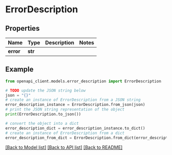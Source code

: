# ErrorDescription


## Properties

Name | Type | Description | Notes
------------ | ------------- | ------------- | -------------
**error** | **str** |  | 

## Example

```python
from openapi_client.models.error_description import ErrorDescription

# TODO update the JSON string below
json = "{}"
# create an instance of ErrorDescription from a JSON string
error_description_instance = ErrorDescription.from_json(json)
# print the JSON string representation of the object
print(ErrorDescription.to_json())

# convert the object into a dict
error_description_dict = error_description_instance.to_dict()
# create an instance of ErrorDescription from a dict
error_description_from_dict = ErrorDescription.from_dict(error_description_dict)
```
[[Back to Model list]](../README.md#documentation-for-models) [[Back to API list]](../README.md#documentation-for-api-endpoints) [[Back to README]](../README.md)


